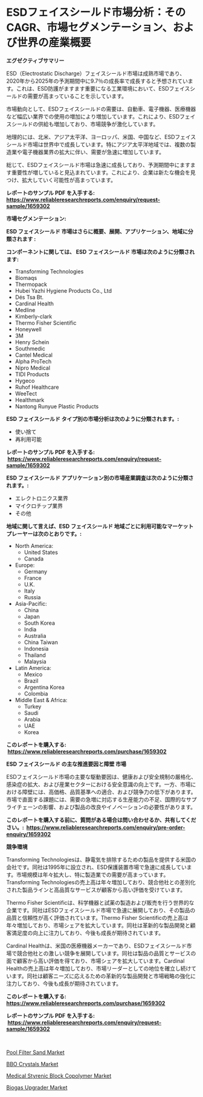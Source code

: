 <p><h1>ESDフェイスシールド市場分析：そのCAGR、市場セグメンテーション、および世界の産業概要</h1></p><p><strong>エグゼクティブサマリー</strong></p>
<p><p>ESD（Electrostatic Discharge）フェイスシールド市場は成熟市場であり、2020年から2025年の予測期間中に9.7％の成長率で成長すると予想されています。これは、ESD防護がますます重要になる工業環境において、ESDフェイスシールドの需要が高まっていることを示しています。</p><p>市場動向として、ESDフェイスシールドの需要は、自動車、電子機器、医療機器など幅広い業界での使用の増加により増加しています。これにより、ESDフェイスシールドの供給も増加しており、市場競争が激化しています。</p><p>地理的には、北米、アジア太平洋、ヨーロッパ、米国、中国など、ESDフェイスシールド市場は世界中で成長しています。特にアジア太平洋地域では、複数の製造業や電子機器業界の拡大に伴い、需要が急速に増加しています。</p><p>総じて、ESDフェイスシールド市場は急速に成長しており、予測期間中にますます重要性が増していると見込まれています。これにより、企業は新たな機会を見つけ、拡大していく可能性が高まっています。</p></p>
<p><strong>レポートのサンプル PDF を入手する: <a href="https://www.reliableresearchreports.com/enquiry/request-sample/1659302">https://www.reliableresearchreports.com/enquiry/request-sample/1659302</a></strong></p>
<p><strong>市場セグメンテーション:</strong></p>
<p><strong> ESD フェイスシールド 市場はさらに概要、展開、アプリケーション、地域に分類されます :</strong></p>
<p><strong>コンポーネントに関しては、 ESD フェイスシールド 市場は次のように分類されます: &nbsp;</strong></p>
<p><ul><li>Transforming Technologies</li><li>Biomaqs</li><li>Thermopack</li><li>Hubei Yazhi Hygiene Products Co., Ltd</li><li>Dés Tsa Bt.</li><li>Cardinal Health</li><li>Medline</li><li>Kimberly-clark</li><li>Thermo Fisher Scientific</li><li>Honeywell</li><li>3M</li><li>Henry Schein</li><li>Southmedic</li><li>Cantel Medical</li><li>Alpha ProTech</li><li>Nipro Medical</li><li>TIDI Products</li><li>Hygeco</li><li>Ruhof Healthcare</li><li>WeeTect</li><li>Healthmark</li><li>Nantong Runyue Plastic Products</li></ul></p>
<p><strong> ESD フェイスシールド タイプ別の市場分析は次のように分類されます。:</strong></p>
<p><ul><li>使い捨て</li><li>再利用可能</li></ul></p>
<p><strong>レポートのサンプル PDF を入手する: &nbsp;<a href="https://www.reliableresearchreports.com/enquiry/request-sample/1659302">https://www.reliableresearchreports.com/enquiry/request-sample/1659302</a></strong></p>
<p><strong> ESD フェイスシールド アプリケーション別の市場産業調査は次のように分類されます。:</strong></p>
<p><ul><li>エレクトロニクス業界</li><li>マイクロチップ業界</li><li>その他</li></ul></p>
<p><strong>地域に関して言えば、ESD フェイスシールド 地域ごとに利用可能なマーケットプレーヤーは次のとおりです。:</strong></p>
<p><ul>
    <li>
        North America:
        <ul>
            <li>United States</li>
            <li>Canada</li>
        </ul>
    </li>
    <li>
        Europe:
        <ul>
            <li>Germany</li>
            <li>France</li>
            <li>U.K.</li>
            <li>Italy</li>
            <li>Russia</li>
        </ul>
    </li>
    <li>
        Asia-Pacific:
        <ul>
            <li>China</li>
            <li>Japan</li>
            <li>South Korea</li>
            <li>India</li>
            <li>Australia</li>
            <li>China Taiwan</li>
            <li>Indonesia</li>
            <li>Thailand</li>
            <li>Malaysia</li>
        </ul>
    </li>
    <li>
        Latin America:
        <ul>
            <li>Mexico</li>
            <li>Brazil</li>
            <li>Argentina Korea</li>
            <li>Colombia</li>
        </ul>
    </li>
    <li>
        Middle East & Africa:
        <ul>
            <li>Turkey</li>
            <li>Saudi</li>
            <li>Arabia</li>
            <li>UAE</li>
            <li>Korea</li>
        </ul>
    </li>
    </ul></p>
<p><strong>このレポートを購入する: &nbsp;<a href="https://www.reliableresearchreports.com/purchase/1659302">https://www.reliableresearchreports.com/purchase/1659302</a></strong></p>
<p><strong>ESD フェイスシールド の主な推進要因と障壁 市場</strong></p>
<p><p>ESDフェイスシールド市場の主要な駆動要因は、健康および安全規制の厳格化、感染症の拡大、および産業セクターにおける安全意識の向上です。一方、市場における障壁には、高価格、品質基準への適合、および競争力の低下があります。市場で直面する課題には、需要の急増に対応する生産能力の不足、国際的なサプライチェーンの影響、および製品の改良やイノベーションの必要性があります。</p></p>
<p><strong>このレポートを購入する前に、質問がある場合は問い合わせるか、共有してください。:&nbsp; <a href="https://www.reliableresearchreports.com/enquiry/pre-order-enquiry/1659302">https://www.reliableresearchreports.com/enquiry/pre-order-enquiry/1659302</a></strong></p>
<p><strong>競争環境</strong></p>
<p><p>Transforming Technologiesは、静電気を排除するための製品を提供する米国の会社です。同社は1995年に設立され、ESD保護装置市場で急速に成長しています。市場規模は年々拡大し、特に製造業での需要が高まっています。Transforming Technologiesの売上高は年々増加しており、競合他社との差別化された製品ラインと高品質なサービスが顧客から高い評価を受けています。</p><p>Thermo Fisher Scientificは、科学機器と試薬の製造および販売を行う世界的な企業です。同社はESDフェイスシールド市場で急速に展開しており、その製品の品質と信頼性が高く評価されています。Thermo Fisher Scientificの売上高は年々増加しており、市場シェアを拡大しています。同社は革新的な製品開発と顧客満足度の向上に注力しており、今後も成長が期待されています。</p><p>Cardinal Healthは、米国の医療機器メーカーであり、ESDフェイスシールド市場で競合他社との激しい競争を展開しています。同社は製品の品質とサービスの面で顧客から高い評価を得ており、市場シェアを拡大しています。Cardinal Healthの売上高は年々増加しており、市場リーダーとしての地位を確立し続けています。同社は顧客ニーズに応えるための革新的な製品開発と市場戦略の強化に注力しており、今後も成長が期待されています。</p></p>
<p><strong>このレポートを購入する: &nbsp; <a href="https://www.reliableresearchreports.com/purchase/1659302">https://www.reliableresearchreports.com/purchase/1659302</a></strong></p>
<p><strong>レポートのサンプル PDF を入手する: &nbsp;<a href="https://www.reliableresearchreports.com/enquiry/request-sample/1659302">https://www.reliableresearchreports.com/enquiry/request-sample/1659302</a></strong><strong></strong></p>
<p>&nbsp;</p>
<p><p><a href="https://cedar-agate-3da.notion.site/Decoding-the-Pool-Filter-Sand-Market-A-Deep-Dive-into-the-Latest-Market-Trends-Market-Segmentation-4e0e79f260be469e8f554e4a5379230f">Pool Filter Sand Market</a></p><p><a href="https://circular-yam-9b9.notion.site/BBO-Crystals-Market-Size-Market-Share-and-Global-Market-Analysis-Report-2024-2031-02a4fb0b8f64484cbcff7debb90ec063">BBO Crystals Market</a></p><p><a href="https://copper-carbon-84f.notion.site/Medical-Styrenic-Block-Copolymer-Market-Research-Report-Provides-Critical-Insights-that-can-help-Sha-12f92c8d63ea4c52add30787cbc8b2da">Medical Styrenic Block Copolymer Market</a></p><p><a href="https://view.publitas.com/reportprime-1/biogas-upgrader-market-analysis-and-market-size-global-industry-overview-market-segmentation-and-forecast-2024-to-2031/">Biogas Upgrader Market</a></p></p>
